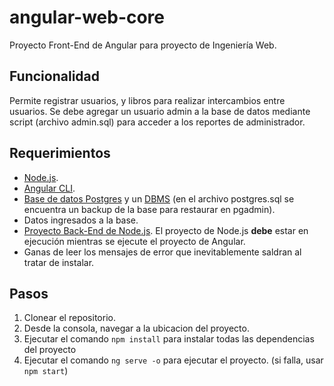 # angular-web-core

Proyecto Front-End de Angular para proyecto de Ingeniería Web.

## Funcionalidad
Permite registrar usuarios, y libros para realizar intercambios entre usuarios.
Se debe agregar un usuario admin a la base de datos mediante script (archivo admin.sql) para acceder a los reportes de administrador.

## Requerimientos
- [Node.js](https://nodejs.org/en/).
- [Angular CLI](https://cli.angular.io/).
- [Base de datos Postgres](https://www.postgresql.org/) y un [DBMS](https://www.pgadmin.org/) (en el archivo postgres.sql se encuentra un backup de la base para restaurar en pgadmin).
- Datos ingresados a la base.
- [Proyecto Back-End de Node.js](https://github.com/Centeno448/node-web-core). El proyecto de Node.js **debe** estar en ejecución mientras se ejecute el proyecto de Angular.
- Ganas de leer los mensajes de error que inevitablemente saldran al tratar de instalar.

## Pasos
1. Clonear el repositorio.
2. Desde la consola, navegar a la ubicacion del proyecto.
3. Ejecutar el comando `npm install` para instalar todas las dependencias del proyecto
4. Ejecutar el comando `ng serve -o` para ejecutar el proyecto. (si falla, usar `npm start`)
